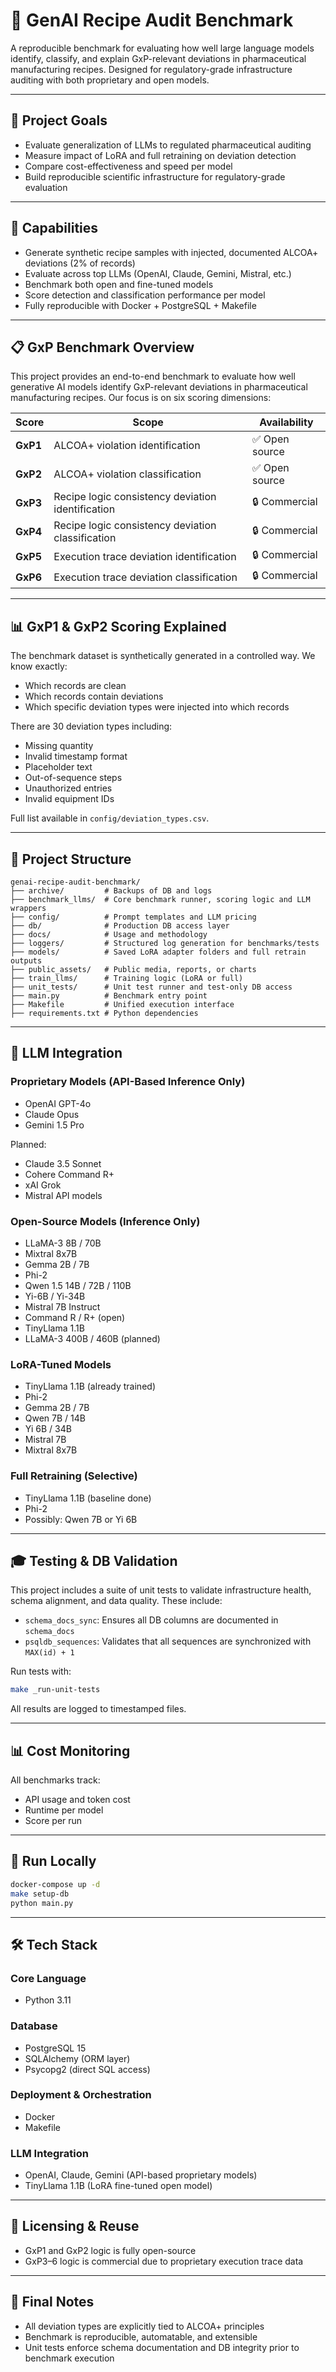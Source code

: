 # 🧪 GenAI Recipe Audit Benchmark

A reproducible benchmark for evaluating how well large language models identify, classify, and explain GxP-relevant deviations in pharmaceutical manufacturing recipes. Designed for regulatory-grade infrastructure auditing with both proprietary and open models.

---

## 🎯 Project Goals

- Evaluate generalization of LLMs to regulated pharmaceutical auditing
- Measure impact of LoRA and full retraining on deviation detection
- Compare cost-effectiveness and speed per model
- Build reproducible scientific infrastructure for regulatory-grade evaluation

---

## 🔧 Capabilities

- Generate synthetic recipe samples with injected, documented ALCOA+ deviations (2% of records)
- Evaluate across top LLMs (OpenAI, Claude, Gemini, Mistral, etc.)
- Benchmark both open and fine-tuned models
- Score detection and classification performance per model
- Fully reproducible with Docker + PostgreSQL + Makefile

---

## 📋 GxP Benchmark Overview

This project provides an end-to-end benchmark to evaluate how well generative AI models identify GxP-relevant deviations in pharmaceutical manufacturing recipes. Our focus is on six scoring dimensions:

| Score     | Scope                                                | Availability  |
|-----------|------------------------------------------------------|---------------|
| **GxP1**  | ALCOA+ violation identification                      | ✅ Open source |
| **GxP2**  | ALCOA+ violation classification                      | ✅ Open source |
| **GxP3**  | Recipe logic consistency deviation identification    | 🔒 Commercial  |
| **GxP4**  | Recipe logic consistency deviation classification    | 🔒 Commercial  |
| **GxP5**  | Execution trace deviation identification             | 🔒 Commercial  |
| **GxP6**  | Execution trace deviation classification             | 🔒 Commercial  |

---

## 📊 GxP1 & GxP2 Scoring Explained

The benchmark dataset is synthetically generated in a controlled way. We know exactly:

- Which records are clean
- Which records contain deviations
- Which specific deviation types were injected into which records

There are 30 deviation types including:

- Missing quantity  
- Invalid timestamp format  
- Placeholder text  
- Out-of-sequence steps  
- Unauthorized entries  
- Invalid equipment IDs

Full list available in `config/deviation_types.csv`.

---

## 📂 Project Structure

```
genai-recipe-audit-benchmark/
├── archive/         # Backups of DB and logs
├── benchmark_llms/  # Core benchmark runner, scoring logic and LLM wrappers
├── config/          # Prompt templates and LLM pricing
├── db/              # Production DB access layer
├── docs/            # Usage and methodology
├── loggers/         # Structured log generation for benchmarks/tests
├── models/          # Saved LoRA adapter folders and full retrain outputs
├── public_assets/   # Public media, reports, or charts
├── train_llms/      # Training logic (LoRA or full)
├── unit_tests/      # Unit test runner and test-only DB access
├── main.py          # Benchmark entry point
├── Makefile         # Unified execution interface
├── requirements.txt # Python dependencies
```

---

## 🧠 LLM Integration

### Proprietary Models (API-Based Inference Only)

- OpenAI GPT-4o
- Claude Opus
- Gemini 1.5 Pro

Planned:
- Claude 3.5 Sonnet
- Cohere Command R+
- xAI Grok
- Mistral API models

### Open-Source Models (Inference Only)

- LLaMA-3 8B / 70B
- Mixtral 8x7B
- Gemma 2B / 7B
- Phi-2
- Qwen 1.5 14B / 72B / 110B
- Yi-6B / Yi-34B
- Mistral 7B Instruct
- Command R / R+ (open)
- TinyLlama 1.1B
- LLaMA-3 400B / 460B (planned)

### LoRA-Tuned Models

- TinyLlama 1.1B (already trained)
- Phi-2
- Gemma 2B / 7B
- Qwen 7B / 14B
- Yi 6B / 34B
- Mistral 7B
- Mixtral 8x7B

### Full Retraining (Selective)

- TinyLlama 1.1B (baseline done)
- Phi-2
- Possibly: Qwen 7B or Yi 6B

---

## 🎓 Testing & DB Validation

This project includes a suite of unit tests to validate infrastructure health, schema alignment, and data quality. These include:

- `schema_docs_sync`: Ensures all DB columns are documented in `schema_docs`
- `psqldb_sequences`: Validates that all sequences are synchronized with `MAX(id) + 1`

Run tests with:

```bash
make _run-unit-tests
```

All results are logged to timestamped files.

---

## 📊 Cost Monitoring

All benchmarks track:

- API usage and token cost
- Runtime per model
- Score per run

---

## 🚀 Run Locally

```bash
docker-compose up -d
make setup-db
python main.py
```

---

## 🛠 Tech Stack

### Core Language
- Python 3.11

### Database
- PostgreSQL 15
- SQLAlchemy (ORM layer)
- Psycopg2 (direct SQL access)

### Deployment & Orchestration
- Docker
- Makefile

### LLM Integration
- OpenAI, Claude, Gemini (API-based proprietary models)
- TinyLlama 1.1B (LoRA fine-tuned open model)

---

## 📑 Licensing & Reuse

- GxP1 and GxP2 logic is fully open-source
- GxP3–6 logic is commercial due to proprietary execution trace data

---

## 🏁 Final Notes

- All deviation types are explicitly tied to ALCOA+ principles
- Benchmark is reproducible, automatable, and extensible
- Unit tests enforce schema documentation and DB integrity prior to benchmark execution
